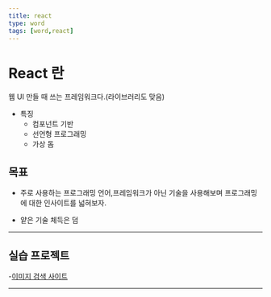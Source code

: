 ```yaml
---
title: react
type: word
tags: [word,react] 
---
```


# React 란
웹 UI 만들 때 쓰는 프레임워크다.(라이브러리도 맞음) 


- 특징
    - 컴포넌트 기반
    - 선언형 프로그래밍
    - 가상 돔

## 목표

- 주로 사용하는 프로그래밍 언어,프레임워크가 아닌 기술을 사용해보며
프로그래밍에 대한 인사이트를 넓혀보자.

- 얕은 기술 체득은 덤

---

## 실습 프로젝트
-[이미지 검색 사이트](https://github.com/ruukr8080/React-Basic)

---